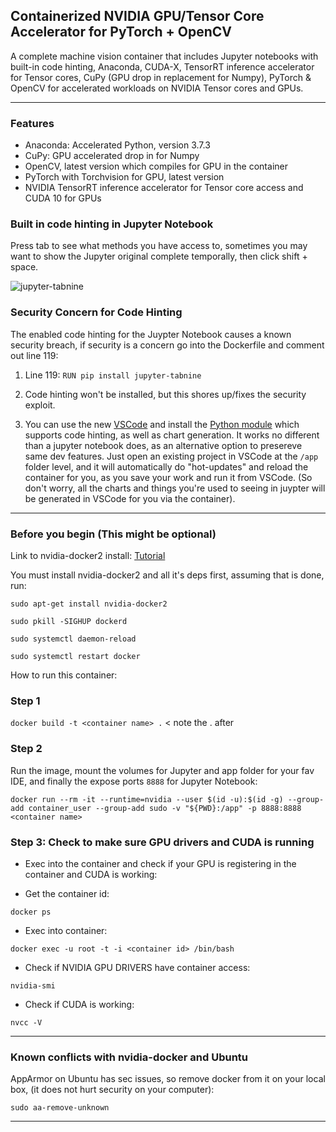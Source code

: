 ## Containerized NVIDIA GPU/Tensor Core Accelerator for PyTorch + OpenCV
A complete machine vision container that includes Jupyter notebooks with built-in code hinting, Anaconda, CUDA-X, TensorRT inference accelerator for Tensor cores, CuPy (GPU drop in replacement for Numpy), PyTorch &amp; OpenCV for accelerated workloads on NVIDIA Tensor cores and GPUs.

-----------------------------------------------------------

### Features ###
- Anaconda: Accelerated Python, version 3.7.3
- CuPy: GPU accelerated drop in for Numpy
- OpenCV, latest version which compiles for GPU in the container
- PyTorch with Torchvision for GPU, latest version
- NVIDIA TensorRT inference accelerator for Tensor core access and CUDA 10 for GPUs

### Built in code hinting in Jupyter Notebook ###

Press tab to see what methods you have access to, sometimes you may want to show the Jupyter original complete temporally, then click shift + space.

![jupyter-tabnine](https://raw.githubusercontent.com/wenmin-wu/jupyter-tabnine/master/images/demo.gif)


### Security Concern for Code Hinting ###

The enabled code hinting for the Juypter Notebook causes a known security breach, if security is a concern go into the Dockerfile and comment out line 119:


1. Line 119: ` RUN pip install jupyter-tabnine `

2. Code hinting won't be installed, but this shores up/fixes the security exploit.

3. You can use the new [VSCode](https://code.visualstudio.com/download) and install the [Python module](https://marketplace.visualstudio.com/items?itemName=ms-python.python) which supports code hinting, as well as chart generation. It works no different than a jupyter notebook does, as an alternative option to presereve same dev features. Just open an existing project in VSCode at the ``` /app ``` folder level, and it will automatically do "hot-updates" and reload the container for you, as you save your work and run it from VSCode. (So don't worry, all the charts and things you're used to seeing in juypter will be generated in VSCode for you via the container).

--------------------------------------------------------------------------------
### Before you begin (This might be optional) ###

Link to nvidia-docker2 install: [Tutorial](https://medium.com/@sh.tsang/docker-tutorial-5-nvidia-docker-2-0-installation-in-ubuntu-18-04-cb80f17cac65)

You must install nvidia-docker2 and all it's deps first, assuming that is done, run:


 ` sudo apt-get install nvidia-docker2 `
 
 ` sudo pkill -SIGHUP dockerd `
 
 ` sudo systemctl daemon-reload `
 
 ` sudo systemctl restart docker `
 

How to run this container:


### Step 1 ###

` docker build -t <container name> . `  < note the . after <container name>


### Step 2 ###

Run the image, mount the volumes for Jupyter and app folder for your fav IDE, and finally the expose ports `8888` for Jupyter Notebook:


` docker run --rm -it --runtime=nvidia --user $(id -u):$(id -g) --group-add container_user --group-add sudo -v "${PWD}:/app" -p 8888:8888  <container name> `


### Step 3: Check to make sure GPU drivers and CUDA is running ###

- Exec into the container and check if your GPU is registering in the container and CUDA is working:

- Get the container id:

` docker ps `

- Exec into container:

` docker exec -u root -t -i <container id> /bin/bash `

- Check if NVIDIA GPU DRIVERS have container access:

` nvidia-smi `

- Check if CUDA is working:

` nvcc -V `

--------------------------------------------------


### Known conflicts with nvidia-docker and Ubuntu ###

AppArmor on Ubuntu has sec issues, so remove docker from it on your local box, (it does not hurt security on your computer):

` sudo aa-remove-unknown `

--------------------------------------------------

